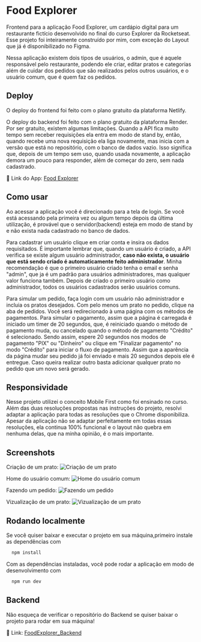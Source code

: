 
# Food Explorer

Frontend para a aplicação Food Explorer, um cardápio digital para um restaurante fictício desenvolvido no final do curso Explorer da Rocketseat. Esse projeto foi inteiramente construído por mim, com exceção do Layout que já é disponibilizado no Figma.

Nessa aplicação existem dois tipos de usuários, o admin, que é aquele responsável pelo restaurante, podendo ele criar, editar pratos e categorias além de cuidar dos pedidos que são realizados pelos outros usuários, e o usuário comum, que é quem faz os pedidos.
## Deploy

O deploy do frontend foi feito com o plano gratuito da plataforma Netlify.

O deploy do backend foi feito com o plano gratuito da plataforma Render. Por ser gratuito, existem algumas limitações. Quando a API fica muito tempo sem receber requisições ela entra em modo de stand by, então, quando recebe uma nova requisição ela liga novamente, mas inicia com a versão que está no repositório, com o banco de dados vazio. Isso significa que, depois de um tempo sem uso, quando usada novamente, a aplicação demora um pouco para responder, além de começar do zero, sem nada cadastrado.


🔗 Link do App: [Food Explorer](http://foodexplorer-app.netlify.app/)


## Como usar
Ao acessar a aplicação você é direcionado para a tela de login. Se você está acessando pela primeira vez ou algum tempo depois da última utilização, é provável que o servidor(backend) esteja em modo de stand by e não exista nada cadastrado no banco de dados.

Para cadastrar um usuário clique em criar conta e insira os dados requisitados. É importante lembrar que, quando um usuário é criado, a API verifica se existe algum usuário administrador, **caso não exista, o usuário que está sendo criado é automaticamente feito administrador**. Minha recomendação é que o primeiro usuário criado tenha o email e senha "admin", que ja é um padrão para usuários administradores, mas qualquer valor funciona também. Depois de criado o primeiro usuário como administrador, todos os usuários cadastrados serão usuários comuns.

Para simular um pedido, faça login com um usuário não administrador e incluia os pratos desejados. Com pelo menos um prato no pedido, clique na aba de pedidos. Você será redirecionado à uma página com os métodos de pagamentos. Para simular o pagamento, assim que a página é carregada é iniciado um timer de 20 segundos, que, é reiniciado quando o método de pagamento muda, ou cancelado quando o método de pagamento "Crédito" é selecionado. Sendo assim, espere 20 segundos nos modos de pagamento "PIX" ou "Dinheiro" ou clique em "Finalizar pagamento" no modo "Crédito" para iniciar o fluxo de pagamento. Assim que a aparência da página mudar seu pedido já foi enviado e mais 20 segundos depois ele é entregue. Caso queira realizar outro basta adicionar qualquer prato no pedido que um novo será gerado.

## Responsividade

Nesse projeto utilizei o conceito Mobile First como foi ensinado no curso. Além das duas resoluções propostas nas instruções do projeto, resolvi adaptar a aplicação para todas as resoluções que o Chrome disponibiliza. Apesar da aplicação não se adaptar perfeitamente em todas essas resoluções, ela continua 100% funcional e o layout não quebra em nenhuma delas, que na minha opinião, é o mais importante.

## Screenshots

Criação de um prato:
![Criação de um prato](https://i.imgur.com/YeKY7zE.png)

Home do usuário comum:
![Home do usuário comum](https://i.imgur.com/149ZYKF.png)

Fazendo um pedido:
![Fazendo um pedido](https://i.imgur.com/iH5IFGh.png)

Vizualização de um prato:
![Vizualização de um prato](https://i.imgur.com/SXAhHMm.png)

## Rodando localmente

Se você quiser baixar e executar o projeto em sua máquina,primeiro instale as dependências com
```bash
  npm install
```

Com as dependências instaladas, você pode rodar a aplicação em modo de desenvolvimento com

```bash
  npm run dev
```
## Backend

Não esqueça de verificar o repositório do Backend se quiser baixar o projeto para rodar em sua máquina!

🔗 Link: [FoodExplorer_Backend](https://github.com/sogbog/FoodExplorer_Backend)
